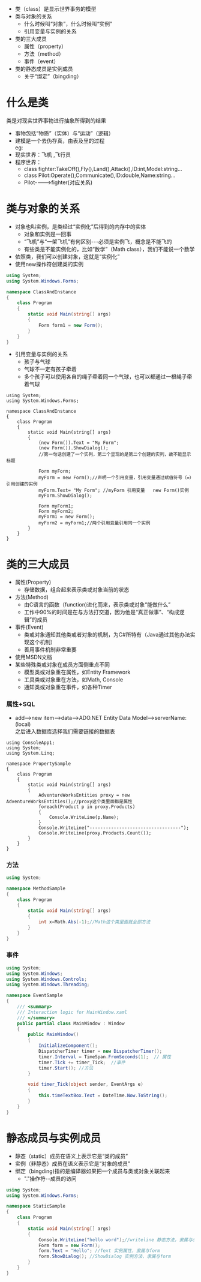 * 类（class）是显示世界事务的模型  
* 类与对象的关系  
  * 什么时候叫“对象”，什么时候叫“实例”
  * 引用变量与实例的关系  
* 类的三大成员  
  * 属性（property）  
  * 方法（method）  
  * 事件（event）  
* 类的静态成员是实例成员  
  * 关于“绑定”（bingding）
  
 
# 什么是类 
类是对现实世界事物进行抽象所得到的结果  
* 事物包括“物质”（实体）与“运动”（逻辑）  
* 建模是一个去伪存真，由表及里的过程  
eg:  
* 现实世界：飞机  ,飞行员
* 程序世界：  
  * class fighter:TakeOff(),Fly(),Land(),Attack(),ID:int,Model:string...  
  * class Pilot:Operate(),Communicate(),ID:double,Name:string...  
  * Pilot---->fighter(对应关系)  

# 类与对象的关系
* 对象也叫实例，是类经过“实例化”后得到的内存中的实体  
  * 对象和实例是一回事
  * “飞机”与“一架飞机”有何区别---必须是实例飞，概念是不能飞的
  * 有些类是不能实例化的，比如“数学”（Math class），我们不能说一个数学
* 依照类，我们可以创建对象，这就是“实例化”  
* 使用new操作符创建类的实例  
```csharp
using System;
using System.Windows.Forms;

namespace ClassAndInstance
{
    class Program
    {
        static void Main(string[] args)
        {
            Form form1 = new Form();
        }
    }
}

```
* 引用变量与实例的关系  
  * 孩子与气球  
  * 气球不一定有孩子牵着  
  * 多个孩子可以使用各自的绳子牵着同一个气球，也可以都通过一根绳子牵着气球  
```Csharp
using System;
using System.Windows.Forms;

namespace ClassAndInstance
{
    class Program
    {
        static void Main(string[] args)
        {
            (new Form()).Text = "My Form";
            (new Form()).ShowDialog();
            //第一句话创建了一个实列，第二个显现的是第二个创建的实列，故不能显示标题

            Form myForm; 
            myForm = new Form();//声明一个引用变量，引用变量通过赋值符号（=）引用创建的实例
            myForm.Text= "My Form"; //myForm 引用变量   new Form()实例
            myForm.ShowDialog();

            Form myForm1;
            Form myForm2;
            myForm1 = new Form();
            myForm2 = myForm1;//两个引用变量引用同一个实例
        }
    }
}
```

# 类的三大成员  
* 属性(Property)  
  * 存储数据，组合起来表示类或对象当前的状态  
* 方法(Method)  
  * 由C语言的函数（function)进化而来，表示类或对象“能做什么”  
  * 工作中90%的时间是在与方法打交道，因为他是“真正做事”、“构成逻辑”的成员  
* 事件(Event)  
  * 类或对象通知其他类或者对象的机制，为C#所特有（Java通过其他办法实现这个机制）  
  * 善用事件机制非常重要
* 使用MSDN文档  
* 某些特殊类或对象在成员方面侧重点不同  
  * 模型类或对象重在属性，如Entity Framework  
  * 工具类或对象重在方法，如Math, Console  
  * 通知类或对象重在事件，如各种Timer  
  
### 属性+SQL

* add-->new item-->data-->ADO.NET Entity Data Model-->serverName:(local)  
之后进入数据库选择我们需要链接的数据表  

```Csharp
using ConsoleApp1;
using System;
using System.Linq;

namespace PropertySample
{
    class Program
    {
        static void Main(string[] args)
        {
            AdventureWorksEntities proxy = new AdventureWorksEntities();//proxy这个类里面都是属性
            foreach(Product p in proxy.Products)
            {
                Console.WriteLine(p.Name);
            }
            Console.WriteLine("----------------------------------");
            Console.WriteLine(proxy.Products.Count());
        }
    }
}

```

### 方法
```csharp
using System;

namespace MethodSample
{
    class Program
    {
        static void Main(string[] args)
        {
            int x=Math.Abs(-1);//Math这个类里面就全部方法
        }
    }
}
```
### 事件
```csharp
using System;
using System.Windows;
using System.Windows.Controls;
using System.Windows.Threading;

namespace EventSample
{
    /// <summary>
    /// Interaction logic for MainWindow.xaml
    /// </summary>
    public partial class MainWindow : Window
    {
        public MainWindow()
        {
            InitializeComponent();
            DispatcherTimer timer = new DispatcherTimer();
            timer.Interval = TimeSpan.FromSeconds(1);  // 属性
            timer.Tick += timer_Tick;  //事件
            timer.Start(); //方法
        }

        void timer_Tick(object sender, EventArgs e)
        {
            this.timeTextBox.Text = DateTime.Now.ToString();
        }
    }
}
```

# 静态成员与实例成员  
* 静态（static）成员在语义上表示它是“类的成员”  
* 实例（非静态）成员在语义表示它是“对象的成员”  
* 绑定（bingding)指的是编译器如果把一个成员与类或对象关联起来  
  * "."操作符--成员的访问  
  
```csharp
using System;
using System.Windows.Forms;

namespace StaticSample
{
    class Program
    {
        static void Main(string[] args)
        {
            Console.WriteLine("hello word");//writeline 静态方法，隶属与console
            Form form = new Form();
            form.Text = "Hello"; //Text 实例属性，隶属与form
            form.ShowDialog(); //ShowDialog 实例方法，隶属与form
        }
    }
}

```
